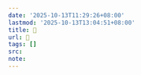 ```yaml
---
date: '2025-10-13T11:29:26+08:00'
lastmod: '2025-10-13T13:04:51+08:00'
title: 󰡠
url: 󰡠
tags: []
src:
note:
---
```

